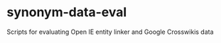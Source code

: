 synonym-data-eval
=================

Scripts for evaluating Open IE entity linker and Google Crosswikis data